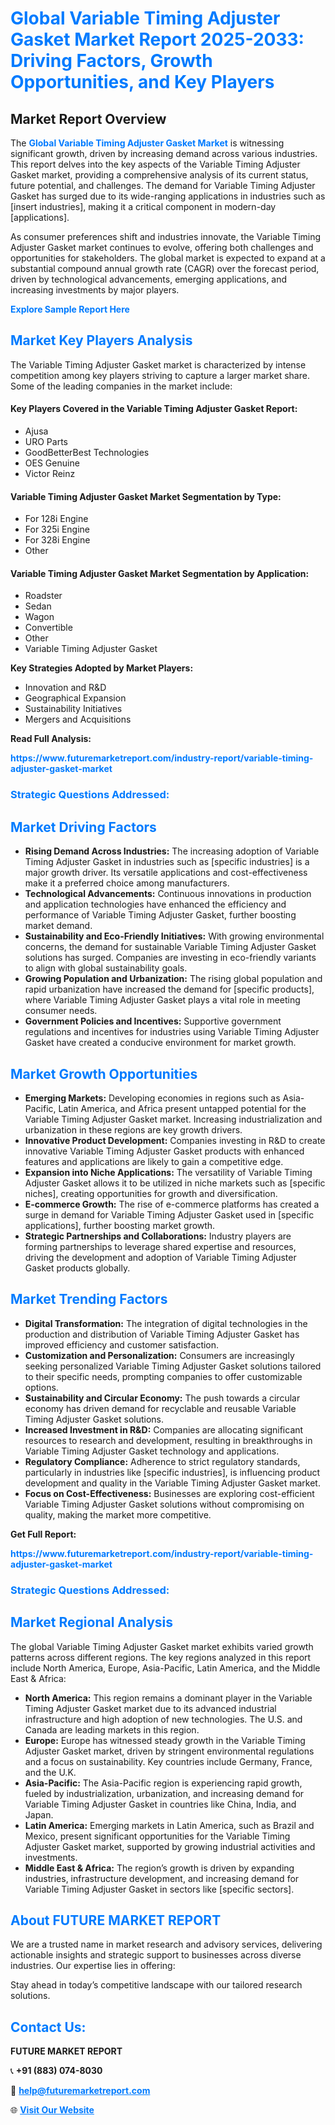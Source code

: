 <h1 style="color: #007BFF;">Global Variable Timing Adjuster Gasket Market Report 2025-2033: Driving Factors, Growth Opportunities, and Key Players</h1>

<section id="overview">
<h2>Market Report Overview</h2>
<p>The <a href="https://www.futuremarketreport.com/industry-report/variable-timing-adjuster-gasket-market" style="color: #007BFF; text-decoration: none;"><strong>Global Variable Timing Adjuster Gasket Market</strong></a> is witnessing significant growth, driven by increasing demand across various industries. This report delves into the key aspects of the Variable Timing Adjuster Gasket market, providing a comprehensive analysis of its current status, future potential, and challenges. The demand for Variable Timing Adjuster Gasket has surged due to its wide-ranging applications in industries such as [insert industries], making it a critical component in modern-day [applications].</p>
<p>As consumer preferences shift and industries innovate, the Variable Timing Adjuster Gasket market continues to evolve, offering both challenges and opportunities for stakeholders. The global market is expected to expand at a substantial compound annual growth rate (CAGR) over the forecast period, driven by technological advancements, emerging applications, and increasing investments by major players.</p>
</section>

<section id="overview">
<p><a href="https://www.futuremarketreport.com/request-sample/reportId=126265" style="color: #007BFF; text-decoration: none;"><strong>Explore Sample Report Here</strong></a></p>
</section>

<section id="key-players">
<h2 style="color: #007BFF;">Market Key Players Analysis</h2>
<p>The Variable Timing Adjuster Gasket market is characterized by intense competition among key players striving to capture a larger market share. Some of the leading companies in the market include:</p>
<h4>Key Players Covered in the Variable Timing Adjuster Gasket Report:</h4>
<ul><li>Ajusa</li><li>URO Parts</li><li>GoodBetterBest Technologies</li><li>OES Genuine</li><li>Victor Reinz</li></ul>
<h4>Variable Timing Adjuster Gasket Market Segmentation by Type:</h4>
<ul><li>For 128i Engine</li><li>For 325i Engine</li><li>For 328i Engine</li><li>Other</li></ul>

<h4>Variable Timing Adjuster Gasket Market Segmentation by Application:</h4>
<ul><li>Roadster</li><li>Sedan</li><li>Wagon</li><li>Convertible</li><li>Other</li><li>Variable Timing Adjuster Gasket</li></ul>
<p><strong>Key Strategies Adopted by Market Players:</strong></p>
<ul>
<li>Innovation and R&D</li>
<li>Geographical Expansion</li>
<li>Sustainability Initiatives</li>
<li>Mergers and Acquisitions</li>
</ul>
</section>

<section>
<p><strong>Read Full Analysis: </strong></p><a href="https://www.futuremarketreport.com/industry-report/variable-timing-adjuster-gasket-market" style="color: #007BFF; text-decoration: none;"><strong>https://www.futuremarketreport.com/industry-report/variable-timing-adjuster-gasket-market</strong></a>
<h3 style="color: #007BFF;">Strategic Questions Addressed:</h3>
</section>

<section id="driving-factors">
<h2 style="color: #007BFF;">Market Driving Factors</h2>
<ul>
<li><strong>Rising Demand Across Industries:</strong> The increasing adoption of Variable Timing Adjuster Gasket in industries such as [specific industries] is a major growth driver. Its versatile applications and cost-effectiveness make it a preferred choice among manufacturers.</li>
<li><strong>Technological Advancements:</strong> Continuous innovations in production and application technologies have enhanced the efficiency and performance of Variable Timing Adjuster Gasket, further boosting market demand.</li>
<li><strong>Sustainability and Eco-Friendly Initiatives:</strong> With growing environmental concerns, the demand for sustainable Variable Timing Adjuster Gasket solutions has surged. Companies are investing in eco-friendly variants to align with global sustainability goals.</li>
<li><strong>Growing Population and Urbanization:</strong> The rising global population and rapid urbanization have increased the demand for [specific products], where Variable Timing Adjuster Gasket plays a vital role in meeting consumer needs.</li>
<li><strong>Government Policies and Incentives:</strong> Supportive government regulations and incentives for industries using Variable Timing Adjuster Gasket have created a conducive environment for market growth.</li>
</ul>
</section>

<section id="growth-opportunities">
<h2 style="color: #007BFF;">Market Growth Opportunities</h2>
<ul>
<li><strong>Emerging Markets:</strong> Developing economies in regions such as Asia-Pacific, Latin America, and Africa present untapped potential for the Variable Timing Adjuster Gasket market. Increasing industrialization and urbanization in these regions are key growth drivers.</li>
<li><strong>Innovative Product Development:</strong> Companies investing in R&D to create innovative Variable Timing Adjuster Gasket products with enhanced features and applications are likely to gain a competitive edge.</li>
<li><strong>Expansion into Niche Applications:</strong> The versatility of Variable Timing Adjuster Gasket allows it to be utilized in niche markets such as [specific niches], creating opportunities for growth and diversification.</li>
<li><strong>E-commerce Growth:</strong> The rise of e-commerce platforms has created a surge in demand for Variable Timing Adjuster Gasket used in [specific applications], further boosting market growth.</li>
<li><strong>Strategic Partnerships and Collaborations:</strong> Industry players are forming partnerships to leverage shared expertise and resources, driving the development and adoption of Variable Timing Adjuster Gasket products globally.</li>
</ul>
</section>

<section id="trending-factors">
<h2 style="color: #007BFF;">Market Trending Factors</h2>
<ul>
<li><strong>Digital Transformation:</strong> The integration of digital technologies in the production and distribution of Variable Timing Adjuster Gasket has improved efficiency and customer satisfaction.</li>
<li><strong>Customization and Personalization:</strong> Consumers are increasingly seeking personalized Variable Timing Adjuster Gasket solutions tailored to their specific needs, prompting companies to offer customizable options.</li>
<li><strong>Sustainability and Circular Economy:</strong> The push towards a circular economy has driven demand for recyclable and reusable Variable Timing Adjuster Gasket solutions.</li>
<li><strong>Increased Investment in R&D:</strong> Companies are allocating significant resources to research and development, resulting in breakthroughs in Variable Timing Adjuster Gasket technology and applications.</li>
<li><strong>Regulatory Compliance:</strong> Adherence to strict regulatory standards, particularly in industries like [specific industries], is influencing product development and quality in the Variable Timing Adjuster Gasket market.</li>
<li><strong>Focus on Cost-Effectiveness:</strong> Businesses are exploring cost-efficient Variable Timing Adjuster Gasket solutions without compromising on quality, making the market more competitive.</li>
</ul>
</section>

<section>
<p><strong>Get Full Report: </strong></p><a href="https://www.futuremarketreport.com/industry-report/variable-timing-adjuster-gasket-market" style="color: #007BFF; text-decoration: none;"><strong>https://www.futuremarketreport.com/industry-report/variable-timing-adjuster-gasket-market</strong></a>
<h3 style="color: #007BFF;">Strategic Questions Addressed:</h3>
</section>


<section id="regional-analysis">
<h2 style="color: #007BFF;">Market Regional Analysis</h2>
<p>The global Variable Timing Adjuster Gasket market exhibits varied growth patterns across different regions. The key regions analyzed in this report include North America, Europe, Asia-Pacific, Latin America, and the Middle East & Africa:</p>
<ul>
<li><strong>North America:</strong> This region remains a dominant player in the Variable Timing Adjuster Gasket market due to its advanced industrial infrastructure and high adoption of new technologies. The U.S. and Canada are leading markets in this region.</li>
<li><strong>Europe:</strong> Europe has witnessed steady growth in the Variable Timing Adjuster Gasket market, driven by stringent environmental regulations and a focus on sustainability. Key countries include Germany, France, and the U.K.</li>
<li><strong>Asia-Pacific:</strong> The Asia-Pacific region is experiencing rapid growth, fueled by industrialization, urbanization, and increasing demand for Variable Timing Adjuster Gasket in countries like China, India, and Japan.</li>
<li><strong>Latin America:</strong> Emerging markets in Latin America, such as Brazil and Mexico, present significant opportunities for the Variable Timing Adjuster Gasket market, supported by growing industrial activities and investments.</li>
<li><strong>Middle East & Africa:</strong> The region’s growth is driven by expanding industries, infrastructure development, and increasing demand for Variable Timing Adjuster Gasket in sectors like [specific sectors].</li>
</ul>
</section>

<footer>
<h2 style="color: #007BFF;">About FUTURE MARKET REPORT</h2>
<p>We are a trusted name in market research and advisory services, delivering actionable insights and strategic support to businesses across diverse industries. Our expertise lies in offering:</p>

<p>Stay ahead in today’s competitive landscape with our tailored research solutions.</p>

<h2 style="color: #007BFF;">Contact Us:</h2>
<p><strong>FUTURE MARKET REPORT</strong></p>
<p>📞 <strong>+91 (883) 074-8030</strong></p>
<p>📧 <strong><a href="mailto:help@futuremarketreport.com" style="color: #007BFF;">help@futuremarketreport.com</a></strong></p>
<p>🌐 <strong><a href="https://www.futuremarketreport.com/" style="color: #007BFF;">Visit Our Website</a></strong></p>
</footer>